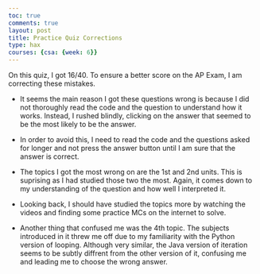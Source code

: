 ```yaml
---
toc: true
comments: true
layout: post
title: Practice Quiz Corrections
type: hax
courses: {csa: {week: 6}}
---
```


On this quiz, I got 16/40. To ensure a better score on the AP Exam, I am correcting these mistakes.

- It seems the main reason I got these questions wrong is because I did not thoroughly read the code and the question to understand how it works. Instead, I rushed blindly, clicking on the answer that seemed to be the most likely to be the answer.


- In order to avoid this, I need to read the code and the questions asked for longer and not press the answer button until I am sure that the answer is correct.

- The topics I got the most wrong on are the 1st and 2nd units. This is suprising as I had studied those two the most. Again, it comes down to my understanding of the question and how well I interpreted it.
- Looking back, I should have studied the topics more by watching the videos and finding some practice MCs on the internet to solve.

- Another thing that confused me was the 4th topic. The subjects introduced in it threw me off due to my familiarity with the Python version of looping. Although very similar, the Java version of iteration seems to be subtly diffrent from the other version of it, confusing me and leading me to choose the wrong answer.